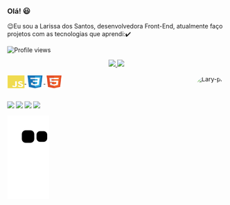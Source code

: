 ### Olá! :smiley:

:wink:Eu sou a Larissa dos Santos, desenvolvedora Front-End, atualmente faço projetos com as tecnologias que aprendi::heavy_check_mark:

![Profile views](https://gpvc.arturio.dev/larissasn)

<div align="center">
  <a href="https://github.com/larissasn">
  <img height="180em" src="https://github-readme-stats.vercel.app/api?username=larissasn&show_icons=true&theme=outrun&include_all_commits=true&count_private=true"/>
  <img height="180em" src="https://github-readme-stats.vercel.app/api/top-langs/?username=larissasn&layout=compact&langs_count=7&theme=outrun"/>
</div>

<div style="display: inline_block"><br>
  <img align="center" alt="Lary-Js" height="30" width="40" src="https://raw.githubusercontent.com/devicons/devicon/master/icons/javascript/javascript-plain.svg">
  <img align="center" alt="Lary-CSS" height="30" width="40" src="https://raw.githubusercontent.com/devicons/devicon/master/icons/css3/css3-original.svg">
  <img align="center" alt="Lary-HTML" height="30" width="40" src="https://raw.githubusercontent.com/devicons/devicon/master/icons/html5/html5-original.svg">
  <img align="right" alt="Lary-pic" height="150" style="border-radius:50px;"
  src="https://cdn.discordapp.com/attachments/822523364509614142/1039562793680109578/Media_221108_122946.gif">
  
</div>
  
  ##
 
<div>
  <a href="https://www.instagram.com/larysantus_/" target="_blank"><img src="https://img.shields.io/badge/Instagram-E4405F?style=for-the-badge&logo=instagram&logoColor=white"></a>
  <a href="https://discord.gg/ejQgFdez" target="_blank"><img src="https://img.shields.io/badge/Discord-7289DA?style=for-the-badge&logo= discord&logoColor=white" target="_blank"></a>
  <a href="mailto:larissasantosn4@gmail.com"><img src="https://img.shields.io/badge/-Gmail-%23333?style=for-the-badge&logo=gmail&logoColor=white" destino ="_blank"></a> 
  <a href="https://www.linkedin.com/in/rafaella-ballerini-45875016a" target="_blank"><img src="https://img.shields.io/badge/LinkedIn-0077B5?style=for-the-badge&logo=linkedin&logoColor=white"></a>

 ![snake gif](https://github.com/larissasn/larissasn/blob/output/github-contribution-grid-snake.svg)
 </div>
